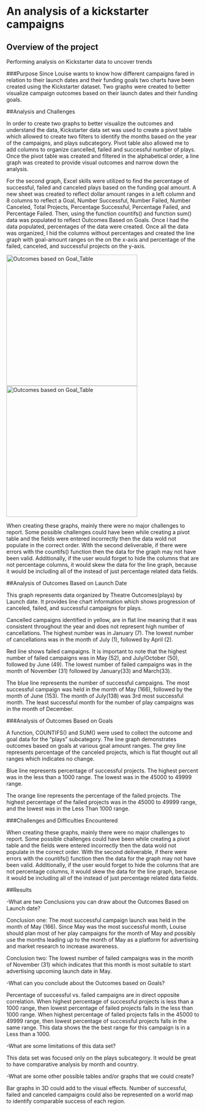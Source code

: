# An analysis of a kickstarter campaigns 

## Overview of the project
Performing analysis on Kickstarter data to uncover trends

###Purpose
Since Louise wants to know how different campaigns fared in relation to their launch dates and their funding goals two charts have been created using the Kickstarter dataset. Two graphs were created to better visualize campaign outcomes based on their launch dates and their funding goals. 

##Analysis and Challenges

In order to create two graphs to better visualize the outcomes and understand the data, Kickstarter data set was used to create a pivot table which allowed to create two filters to identify the months based on the year of the campaigns, and plays subcategory. Pivot table also allowed me to add columns to organize cancelled, failed and successful number of plays. Once the pivot table was created and filtered in the alphabetical order, a line graph was created to provide visual outcomes and narrow down the analysis. 

For the second graph, Excel skills were utilized to find the percentage of successful, failed and canceled plays based on the funding goal amount. A new sheet was created to reflect dollar amount ranges in a left column and 8 columns to reflect a Goal, Number Successful, Number Failed, Number Canceled, Total Projects, Percentage Successful, Percentage Failed, and Percentage Failed. Then, using the function countifs() and function sum() data was populated to reflect Outcomes Based on Goals. Once I had the data populated, percentages of the data were created. Once all the data was organized, I hid the columns without percentages and created the line graph with goal-amount ranges on the on the x-axis and percentage of the failed, canceled, and successful projects on the y-axis. 

<img width="342" alt="Outcomes based on Goal_Table" src="https://user-images.githubusercontent.com/107759305/175426173-483dff39-796b-4556-9e6d-e0401bbe5a58.png">

<img width="342" alt="Outcomes based on Goal_Table" src="https://user-images.githubusercontent.com/107759305/175426305-b2cb7688-cd71-43a5-a9ed-54cca089e6c2.png">

When creating these graphs, mainly there were no major challenges to report. Some possible challenges could have been while creating a pivot table and the fields were entered incorrectly then the data wold not populate in the correct order. With the second deliverable, if there were errors with the countifs() function then the data for the graph may not have been valid. Additionally, if the user would forget to hide the columns that are not percentage columns, it would skew the data for the line graph, because it would be including all of the instead of just percentage related data fields. 

##Analysis of Outcomes Based on Launch Date

This graph represents data organized by Theatre Outcomes(plays) by Launch date. It provides line chart information which shows progression of canceled, failed, and successful campaigns for plays. 

Cancelled campaigns identified in yellow, are in flat line meaning that it was consistent throughout the year and does not represent high number of cancellations. The highest number was in January (7). The lowest number of cancellations was in the month of July (1), followed by April (2).

Red line shows failed campaigns. It is important to note that the highest number of failed campaigns was in May (52), and July/October (50), followed by June (49). The lowest number of failed campaigns was in the month of November (31) followed by January(33) and March(33). 

The blue line represents the number of successful campaigns. The most successful campaign was held in the month of May (166), followed by the month of June (153). The month of July(138) was 3rd most successful month. The least successful month for the number of play campaigns was in the month of December. 

###Analysis of Outcomes Based on Goals

A function, COUNTIFS() and SUM() were used to collect the outcome and goal data for the “plays” subcategory. The line graph demonstrates outcomes based on goals at various goal amount ranges. The grey line represents percentage of the canceled projects, which is flat thought out all ranges which indicates no change. 

Blue line represents percentage of successful projects. The highest percent was in the less than a 1000 range. The lowest was in the 45000 to 49999 range. 

The orange line represents the percentage of the failed projects. The highest percentage of the failed projects was in the 45000 to 49999 range, and the lowest was in the Less Than 1000 range. 


###Challenges and Difficulties Encountered

When creating these graphs, mainly there were no major challenges to report. Some possible challenges could have been while creating a pivot table and the fields were entered incorrectly then the data wold not populate in the correct order. With the second deliverable, if there were errors with the countifs() function then the data for the graph may not have been valid. Additionally, if the user would forget to hide the columns that are not percentage columns, it would skew the data for the line graph, because it would be including all of the instead of just percentage related data fields. 

##Results

-What are two Conclusions you can draw about the Outcomes Based on Launch date?

Conclusion one: The most successful campaign launch was held in the month of May (166). Since May was the most successful month, Louise should plan most of her play campaigns for the month of May and possibly use the months leading up to the month of May as a platform for advertising and market research to increase awareness. 

Conclusion two: The lowest number of failed campaigns was in the month of November (31) which indicates that this month is most suitable to start advertising upcoming launch date in May. 

-What can you conclude about the Outcomes based on Goals?

Percentage of successful vs. failed campaigns are in direct opposite correlation. When highest percentage of successful projects is less than a 1000 range, then lowest percentage of failed projects falls in the less than 1000 range. When highest percentage of failed projects falls in the 45000 to 49999 range, then lowest percentage of successful projects falls in the same range. This data shows the the best range for this campaign is in a Less than a 1000. 

-What are some limitations of this data set?

This data set was focused only on the plays subcategory. It would be great to have comparative analysis by month and country. 

-What are some other possible tables and/or graphs that we could create?

Bar graphs in 3D could add to the visual effects. Number of successful, failed and canceled campaigns could also be represented on a world map to identify comparable success of each region. 

